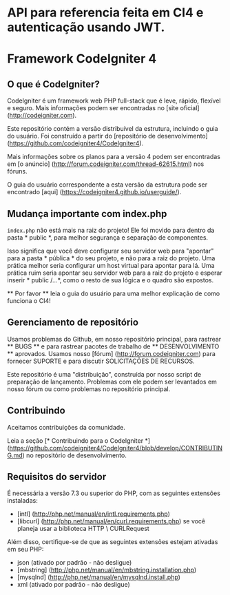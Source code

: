 # API para referencia feita em CI4 e autenticação usando JWT.

# Framework CodeIgniter 4

## O que é CodeIgniter?

CodeIgniter é um framework web PHP full-stack que é leve, rápido, flexível e seguro.
Mais informações podem ser encontradas no [site oficial] (http://codeigniter.com).

Este repositório contém a versão distribuível da estrutura,
incluindo o guia do usuário. Foi construído a partir do
[repositório de desenvolvimento] (https://github.com/codeigniter4/CodeIgniter4).

Mais informações sobre os planos para a versão 4 podem ser encontradas em [o anúncio] (http://forum.codeigniter.com/thread-62615.html) nos fóruns.

O guia do usuário correspondente a esta versão da estrutura pode ser encontrado
[aqui] (https://codeigniter4.github.io/userguide/).


## Mudança importante com index.php

`index.php` não está mais na raiz do projeto! Ele foi movido para dentro da pasta * public *,
para melhor segurança e separação de componentes.

Isso significa que você deve configurar seu servidor web para "apontar" para a pasta * pública * do seu projeto, e
não para a raiz do projeto. Uma prática melhor seria configurar um host virtual para apontar para lá. Uma prática ruim seria apontar seu servidor web para a raiz do projeto e esperar inserir * public /...*, como o resto de sua lógica e o
quadro são expostos.

** Por favor ** leia o guia do usuário para uma melhor explicação de como funciona o CI4!

## Gerenciamento de repositório

Usamos problemas do Github, em nosso repositório principal, para rastrear ** BUGS ** e para rastrear pacotes de trabalho de ** DESENVOLVIMENTO ** aprovados.
Usamos nosso [fórum] (http://forum.codeigniter.com) para fornecer SUPORTE e para discutir
SOLICITAÇÕES DE RECURSOS.

Este repositório é uma "distribuição", construída por nosso script de preparação de lançamento.
Problemas com ele podem ser levantados em nosso fórum ou como problemas no repositório principal.

## Contribuindo

Aceitamos contribuições da comunidade.

Leia a seção [* Contribuindo para o CodeIgniter *] (https://github.com/codeigniter4/CodeIgniter4/blob/develop/CONTRIBUTING.md) no repositório de desenvolvimento.

## Requisitos do servidor

É necessária a versão 7.3 ou superior do PHP, com as seguintes extensões instaladas:

- [intl] (http://php.net/manual/en/intl.requirements.php)
- [libcurl] (http://php.net/manual/en/curl.requirements.php) se você planeja usar a biblioteca HTTP \ CURLRequest

Além disso, certifique-se de que as seguintes extensões estejam ativadas em seu PHP:

- json (ativado por padrão - não desligue)
- [mbstring] (http://php.net/manual/en/mbstring.installation.php)
- [mysqlnd] (http://php.net/manual/en/mysqlnd.install.php)
- xml (ativado por padrão - não desligue)